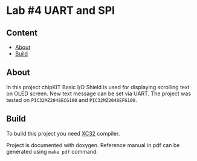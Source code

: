 # Lab #4 UART and SPI
## Content

* [About](#about)
* [Build](#build)

## About

In this project chipKIT Basic I/O Shield is used for displaying scrolling text on OLED screen.
New text message can be set via UART.
The project was tested on `PIC32MZ2048ECG100` and `PIC32MZ2048EFG100`.

## Build

To build this project you need [XC32](http://www.microchip.com/mplab/compilers) compiler.

Project is documented with doxygen. Reference manual in pdf can be generated using ```make pdf``` command.